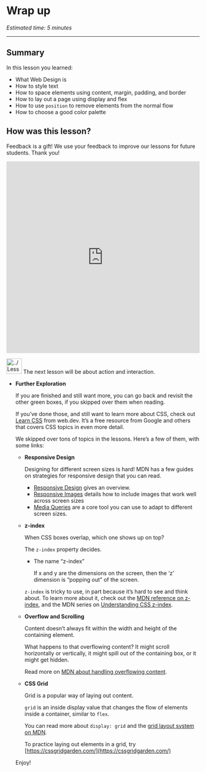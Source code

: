 # Wrap up

*Estimated time: 5 minutes*

---

## Summary

In this lesson you learned:

- What Web Design is
- How to style text
- How to space elements using content, margin, padding, and border
- How to lay out a page using display and flex
- How to use `position` to remove elements from the normal flow
- How to choose a good color palette

## How was this lesson?

Feedback is a gift! We use your feedback to improve our lessons for future students. Thank you!

<div style="width:100%;height:500px;"><iframe src="https://docs.google.com/forms/d/e/1FAIpQLSc3fksOCSOxmtjlHjeN2Y_-8Uy_0Mg0BLBGiqV6ZgCgMTIdaA/viewform?usp=send_form&embed=true" frameborder="0" sandbox="allow-scripts allow-popups allow-top-navigation-by-user-activation allow-forms allow-same-origin" allowfullscreen="" style="width: 100%; height: 100%; border-radius: 1px; pointer-events: auto; background-color: white;"></iframe></div>

<aside>


<img src="../Lesson%200%20Learning%20With%20Kibo%206427d2f5f1ae4576a3b083dd8476d915/man-in-hike.png" alt="../Lesson%200%20Learning%20With%20Kibo%206427d2f5f1ae4576a3b083dd8476d915/man-in-hike.png" width="40px" /> The next lesson will be about action and interaction.

</aside>

- **Further Exploration**
    
    If you are finished and still want more, you can go back and revisit the other green boxes, if you skipped over them when reading.
    
    If you’ve done those, and still want to learn more about CSS, check out [Learn CSS](https://web.dev/learn/css/) from web.dev. It’s a free resource from Google and others that covers CSS topics in even more detail.
    
    We skipped over tons of topics in the lessons. Here’s a few of them, with some links:
    
    - **Responsive Design**
        
        Designing for different screen sizes is hard! MDN has a few guides on strategies for responsive design that you can read.
        
        - [Responsive Design](https://developer.mozilla.org/en-US/docs/Learn/CSS/CSS_layout/Responsive_Design) gives an overview.
        - [Responsive Images](https://developer.mozilla.org/en-US/docs/Learn/HTML/Multimedia_and_embedding/Responsive_images) details how to include images that work well across screen sizes
        - [Media Queries](https://developer.mozilla.org/en-US/docs/Learn/CSS/CSS_layout/Media_queries) are a core tool you can use to adapt to different screen sizes.
    - **z-index**
        
        When CSS boxes overlap, which one shows up on top? 
        
        The `z-index` property decides.
        
        - The name “z-index”
            
            If x and y are the dimensions on the screen, then the ‘z’ dimension is “popping out” of the screen.
            
        
        `z-index` is tricky to use, in part because it’s hard to see and think about. To learn more about it, check out the [MDN reference on z-index](https://developer.mozilla.org/en-US/docs/Web/CSS/z-index), and the MDN series on [Understanding CSS z-index](https://developer.mozilla.org/en-US/docs/Web/CSS/CSS_Positioning/Understanding_z_index).
        
    - **Overflow and Scrolling**
        
        Content doesn’t always fit within the width and height of the containing element.
        
        What happens to that overflowing content? It might scroll horizontally or vertically, it might spill out of the containing box, or it might get hidden.
        
        Read more on [MDN about handling overflowing content](https://developer.mozilla.org/en-US/docs/Learn/CSS/Building_blocks/Overflowing_content).
        
    - **CSS Grid**
        
        Grid is a popular way of laying out content. 
        
        `grid` is an inside display value that changes the flow of elements inside a container, similar to `flex`.
        
        You can read more about `display: grid` and the [grid layout system on MDN](https://developer.mozilla.org/en-US/docs/Learn/CSS/CSS_layout/Grids).
        
        To practice laying out elements in a grid, try [https://cssgridgarden.com/](https://cssgridgarden.com/)
        
    
    Enjoy!
